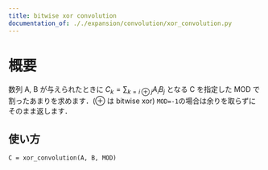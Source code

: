 ```yaml
---
title: bitwise xor convolution
documentation_of: ././expansion/convolution/xor_convolution.py
---
```


# 概要
数列 A, B が与えられたときに
$C_k = \sum_{k = i \oplus j} A_i B_j$
となる C を指定した MOD で割ったあまりを求めます．($\oplus$ は bitwise xor) `MOD=-1`の場合は余りを取らずにそのまま返します．

## 使い方

```
C = xor_convolution(A, B, MOD)
```
